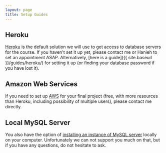 ```yaml
---
layout: page
title: Setup Guides
---
```


## Heroku

[Heroku](https://www.heroku.com) is the default solution we will use to get access to database servers for the course. If you haven't set it up yet, please contact me or Hanieh to set an appointment ASAP. Alternatively, [here is a guide]({{ site.baseurl }}/guides/heroku/) for setting it up (or finding your database password if you have lost it).

## Amazon Web Services

If you need to set up [AWS](http://aws.amazon.com) for your final project (free, with more resources than Heroku, including possibility of multiple users), please contact me directly.

## Local MySQL Server

You also have the option of [installing an instance of MySQL server](https://dev.mysql.com/downloads/mysql/) locally on your computer. Unfortunately we can not support you much on that, but if you have any questions, do not hesitate to ask.
